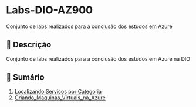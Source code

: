# Labs-DIO-AZ900
Conjunto de labs realizados para a conclusão dos estudos em Azure

## 📒 Descrição
Conjunto de labs realizados para a conclusão dos estudos em Azure na DIO

## 📝 Sumário
1. [Localizando Servicos por Categoria](https://github.com/HenriqueSPiaui/Labs-DIO-AZ900/blob/main/Localizando_Servicos_por_Categoria/README.md)
2. [Criando_Maquinas_Virtuais_na_Azure](https://github.com/HenriqueSPiaui/Labs-DIO-AZ900/tree/main/Criando_Maquinas_Virtuais_na_Azure/README.md)
